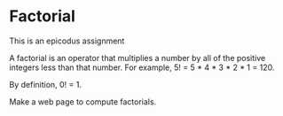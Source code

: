 Factorial
==============
This is an epicodus assignment

A factorial is an operator that multiplies a number by all of the positive integers less than that number. For example, 5! = 5 * 4 * 3 * 2 * 1 = 120.

By definition, 0! = 1.

Make a web page to compute factorials.
